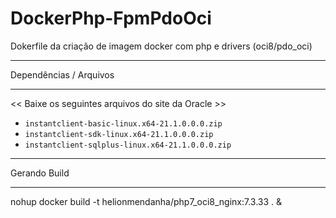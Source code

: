 # DockerPhp-FpmPdoOci
Dokerfile da criação de imagem docker com php e drivers (oci8/pdo_oci) 

*********
Dependências / Arquivos
*********
<< Baixe os seguintes arquivos do site da Oracle >>
-  `instantclient-basic-linux.x64-21.1.0.0.0.zip`
-  `instantclient-sdk-linux.x64-21.1.0.0.0.zip`
-  `instantclient-sqlplus-linux.x64-21.1.0.0.0.zip`

*********
Gerando Build
*********
nohup docker build -t helionmendanha/php7_oci8_nginx:7.3.33 . &
